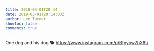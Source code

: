 ```yaml
---
title: 2018-03-01T20-14
date: 2018-03-01T20:14:03Z
author: Lee Turner
showtoc: false
comments: true
---
```


One dog and his dog 🐕 https://www.instagram.com/p/Bfyyow7hX8t/

